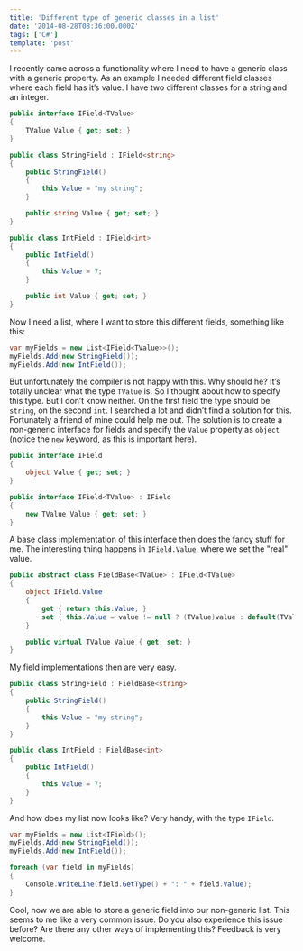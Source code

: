 ```yaml
---
title: 'Different type of generic classes in a list'
date: '2014-08-28T08:36:00.000Z'
tags: ['C#']
template: 'post'
---
```


I recently came across a functionality where I need to have a generic class with
a generic property. As an example I needed different field classes where each
field has it’s value. I have two different classes for a string and an integer.

```csharp
public interface IField<TValue>
{
    TValue Value { get; set; }
}

public class StringField : IField<string>
{
    public StringField()
    {
        this.Value = "my string";
    }

    public string Value { get; set; }
}

public class IntField : IField<int>
{
    public IntField()
    {
        this.Value = 7;
    }

    public int Value { get; set; }
}
```

Now I need a list, where I want to store this different fields, something like
this:

```csharp
var myFields = new List<IField<TValue>>();
myFields.Add(new StringField());
myFields.Add(new IntField());
```

But unfortunately the compiler is not happy with this. Why should he? It’s
totally unclear what the type `TValue` is. So I thought about how to specify
this type. But I don’t know neither. On the first field the type should be
`string`, on the second `int`. I searched a lot and didn’t find a solution for
this. Fortunately a friend of mine could help me out. The solution is to create
a non-generic interface for fields and specify the `Value` property as `object`
(notice the `new` keyword, as this is important here).

```csharp
public interface IField
{
    object Value { get; set; }
}

public interface IField<TValue> : IField
{
    new TValue Value { get; set; }
}
```

A base class implementation of this interface then does the fancy stuff for me.
The interesting thing happens in `IField.Value`, where we set the "real" value.

```csharp
public abstract class FieldBase<TValue> : IField<TValue>
{
    object IField.Value
    {
        get { return this.Value; }
        set { this.Value = value != null ? (TValue)value : default(TValue); }
    }

    public virtual TValue Value { get; set; }
}
```

My field implementations then are very easy.

```csharp
public class StringField : FieldBase<string>
{
    public StringField()
    {
        this.Value = "my string";
    }
}

public class IntField : FieldBase<int>
{
    public IntField()
    {
        this.Value = 7;
    }
}
```

And how does my list now looks like? Very handy, with the type `IField`.

```csharp
var myFields = new List<IField>();
myFields.Add(new StringField());
myFields.Add(new IntField());

foreach (var field in myFields)
{
    Console.WriteLine(field.GetType() + ": " + field.Value);
}
```

Cool, now we are able to store a generic field into our non-generic list. This
seems to me like a very common issue. Do you also experience this issue before?
Are there any other ways of implementing this? Feedback is very welcome.

